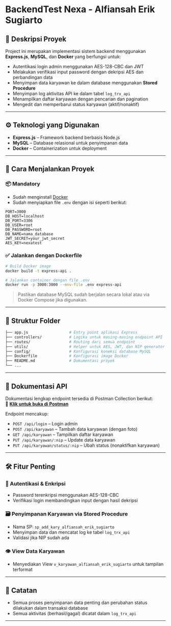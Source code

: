 # BackendTest Nexa - Alfiansah Erik Sugiarto

## 📌 Deskripsi Proyek

Project ini merupakan implementasi sistem backend menggunakan **Express.js**, **MySQL**, dan **Docker** yang berfungsi untuk:

- Autentikasi login admin menggunakan AES-128-CBC dan JWT
- Melakukan verifikasi input password dengan dekripsi AES dan perbandingan data
- Menyimpan data karyawan ke dalam database menggunakan **Stored Procedure**
- Menyimpan log aktivitas API ke dalam tabel `log_trx_api`
- Menampilkan daftar karyawan dengan pencarian dan pagination
- Mengedit dan memperbarui status karyawan (aktif/nonaktif)

---

## ⚙️ Teknologi yang Digunakan

- **Express.js** – Framework backend berbasis Node.js
- **MySQL** – Database relasional untuk penyimpanan data
- **Docker** – Containerization untuk deployment

---

## 🚀 Cara Menjalankan Proyek

### 📦 Mandatory

- Sudah menginstall [Docker](https://www.docker.com/)
- Sudah menyiapkan file `.env` dengan isi seperti berikut:

```env
PORT=3000
DB_HOST=localhost
DB_PORT=3306
DB_USER=root
DB_PASSWORD=root
DB_NAME=nama_database
JWT_SECRET=your_jwt_secret
AES_KEY=nexatest
```

### ✅ Jalankan dengan Dockerfile

```bash
# Build Docker image
docker build -t express-api .

# Jalankan container dengan file .env
docker run -p 3000:3000 --env-file .env express-api
```

> Pastikan database MySQL sudah berjalan secara lokal atau via Docker Compose jika digunakan.

---

## 📂 Struktur Folder

```bash
├── app.js                  # Entry point aplikasi Express
├── controllers/            # Logika untuk masing-masing endpoint API
├── routes/                 # Routing dari semua endpoint
├── utils/                  # Helper untuk AES, JWT, dan NIP generator
├── config/                 # Konfigurasi koneksi database MySQL
├── Dockerfile              # Konfigurasi image Docker
├── README.md               # Dokumentasi proyek
└── ...
```

---

## 🧪 Dokumentasi API

Dokumentasi lengkap endpoint tersedia di Postman Collection berikut:  
🔗 **[Klik untuk buka di Postman](https://www.postman.com/universal-comet-660064/workspace/tect-test-nexa)**

Endpoint mencakup:

- `POST /api/login` – Login admin
- `POST /api/karyawan` – Tambah data karyawan (dengan foto)
- `GET /api/karyawan` – Tampilkan daftar karyawan
- `PUT /api/karyawan/:nip` – Update data karyawan
- `PUT /api/karyawan/status/:nip` – Ubah status (nonaktifkan karyawan)

---

## 🛠️ Fitur Penting

### 🔐 Autentikasi & Enkripsi
- Password terenkripsi menggunakan AES-128-CBC 
- Verifikasi login membandingkan input dengan hasil dekripsi

### 🗃 Penyimpanan Karyawan via Stored Procedure
- Nama SP: `sp_add_kary_alfiansah_erik_sugiarto`
- Menyimpan data dan mencatat log ke tabel `log_trx_api`
- Validasi jika NIP sudah ada

### 👁 View Data Karyawan
- Menyediakan View `v_karyawan_alfiansah_erik_sugiarto` untuk tampilan terformat

---

## 🧾 Catatan

- Semua proses penyimpanan data penting dan perubahan status dilakukan dalam transaksi database
- Semua aktivitas (berhasil/gagal) dicatat dalam `log_trx_api`

---